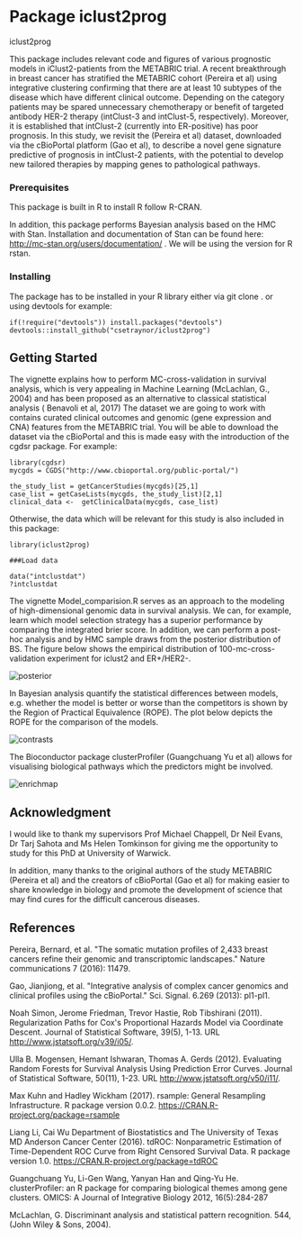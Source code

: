 # Package iclust2prog
iclust2prog


This package includes relevant code and figures of various prognostic models in iClust2-patients from the METABRIC trial.
A recent breakthrough in breast cancer has stratified the METABRIC cohort (Pereira et al) using integrative clustering confirming
that there are at least 10 subtypes of the disease which have different clinical outcome. Depending on
the category patients may be spared unnecessary chemotherapy or benefit of targeted antibody HER-2 therapy
(intClust-3 and intClust-5, respectively). Moreover, it is established that intClust-2 (currently into ER-positive)
has poor prognosis. In this study, we revisit the (Pereira et al) dataset, downloaded via the
cBioPortal platform  (Gao et al), to describe a novel gene signature predictive of prognosis in intClust-2 patients, with the
potential to develop new tailored therapies by mapping genes to pathological pathways.

### Prerequisites

This package is built in R to install R follow R-CRAN.

In addition, this package performs Bayesian analysis based on the HMC  with Stan.  Installation and documentation of Stan can be found here: http://mc-stan.org/users/documentation/ . We will be using the version for R rstan.

### Installing
The package has to be installed in your R library either via git clone . or using devtools for example:
```
if(!require("devtools")) install.packages("devtools")
devtools::install_github("csetraynor/iclust2prog")
```

## Getting Started

The vignette explains how to perform MC-cross-validation in survival analysis, which is very appealing in Machine Learning (McLachlan, G., 2004) and has been proposed as an alternative to classical statistical analysis ( Benavoli et al, 2017)
The dataset we are going to work with contains curated clinical outcomes and genomic (gene expression and CNA) features from the METABRIC trial.
You will be able to download the dataset via the cBioPortal and this is made easy with the introduction of the cgdsr package.
For example:

```
library(cgdsr)
mycgds = CGDS("http://www.cbioportal.org/public-portal/")

the_study_list = getCancerStudies(mycgds)[25,1]
case_list = getCaseLists(mycgds, the_study_list)[2,1]
clinical_data <-  getClinicalData(mycgds, case_list)
```

Otherwise, the data which will be relevant for this study is also included in this package:
```
library(iclust2prog)

###Load data

data("intclustdat")
?intclustdat

```
The vignette Model_comparision.R serves as an approach to the modeling of high-dimensional genomic data in survival analysis. We can, for example, learn which model selection strategy has a superior performance by comparing the integrated brier score. In addition, we can perform a post-hoc analysis and by HMC sample draws from the posterior distribution of BS. The figure below shows the empirical distribution of 100-mc-cross-validation experiment for iclust2 and ER+/HER2-.

![posterior](https://user-images.githubusercontent.com/33321804/40587915-b5b389da-61cd-11e8-92b4-a8e1ad39a22f.png)

In Bayesian analysis quantify the statistical differences between models, e.g. whether the model is better or worse than the competitors is shown by the  Region of Practical Equivalence (ROPE). The plot below depicts the ROPE for the comparison of the models.

![contrasts](https://user-images.githubusercontent.com/33321804/40587912-aa0e0ef2-61cd-11e8-978c-c58a8717a334.png)

The Bioconductor package clusterProfiler (Guangchuang Yu et al) allows for visualising biological pathways which the predictors might be involved.

![enrichmap](https://user-images.githubusercontent.com/33321804/40587914-b21c17f6-61cd-11e8-9577-e6c995592ea1.png)

## Acknowledgment

I would like to thank my supervisors Prof Michael Chappell,
Dr Neil Evans, Dr Tarj Sahota and Ms Helen Tomkinson for giving me the opportunity to study for this PhD at University of Warwick. 

In addition, many thanks to the original authors of the study METABRIC (Pereira et al) and the creators of cBioPortal (Gao et al) for making easier to share knowledge in biology and promote the development of science that may find cures for the difficult cancerous diseases.

## References

Pereira, Bernard, et al. "The somatic mutation profiles of 2,433 breast
 cancers refine their genomic and transcriptomic landscapes." 
Nature communications 7 (2016): 11479.
  
Gao, Jianjiong, et al. "Integrative analysis of complex cancer genomics 
and clinical profiles using the cBioPortal." 
Sci. Signal. 6.269 (2013): pl1-pl1.

Noah Simon, Jerome Friedman, Trevor Hastie, Rob Tibshirani (2011).
  Regularization Paths for Cox's Proportional Hazards Model via
  Coordinate Descent. Journal of Statistical Software, 39(5), 1-13. URL
  http://www.jstatsoft.org/v39/i05/.

Ulla B. Mogensen, Hemant Ishwaran, Thomas A. Gerds (2012). Evaluating
  Random Forests for Survival Analysis Using Prediction Error Curves.
  Journal of Statistical Software, 50(11), 1-23. URL
  http://www.jstatsoft.org/v50/i11/.

Max Kuhn and Hadley Wickham (2017). rsample: General Resampling
  Infrastructure. R package version 0.0.2.
  https://CRAN.R-project.org/package=rsample
  
Liang Li, Cai Wu Department of Biostatistics and The University of Texas MD
  Anderson Cancer Center (2016). tdROC: Nonparametric Estimation of
  Time-Dependent ROC Curve from Right Censored Survival Data. R package version
  1.0. https://CRAN.R-project.org/package=tdROC

Guangchuang Yu, Li-Gen Wang, Yanyan Han and Qing-Yu He. clusterProfiler: an R
  package for comparing biological themes among gene clusters. OMICS: A Journal
  of Integrative Biology 2012, 16(5):284-287

McLachlan, G. Discriminant analysis and statistical pattern recognition. 544, (John Wiley & Sons, 2004).
